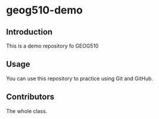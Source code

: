 # geog510-demo

## Introduction

This is a demo repository fo GEOG510

## Usage

You can use this repository to practice using Git and GitHub. 

## Contributors

The whole class. 
